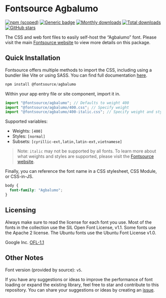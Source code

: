 # Fontsource Agbalumo

[![npm (scoped)](https://img.shields.io/npm/v/@fontsource/agbalumo?color=brightgreen)](https://www.npmjs.com/package/@fontsource/agbalumo) [![Generic badge](https://img.shields.io/badge/fontsource-passing-brightgreen)](https://github.com/fontsource/fontsource) [![Monthly downloads](https://badgen.net/npm/dm/@fontsource/agbalumo)](https://github.com/fontsource/fontsource) [![Total downloads](https://badgen.net/npm/dt/@fontsource/agbalumo)](https://github.com/fontsource/fontsource) [![GitHub stars](https://img.shields.io/github/stars/fontsource/fontsource.svg?style=social&label=Star)](https://github.com/fontsource/fontsource/stargazers)

The CSS and web font files to easily self-host the “Agbalumo” font. Please visit the main [Fontsource website](https://fontsource.org/fonts/agbalumo) to view more details on this package.

## Quick Installation

Fontsource offers multiple methods to import the CSS, including using a bundler like Vite or using SASS. You can find full documentation [here](https://fontsource.org/docs/getting-started/introduction).

```javascript
npm install @fontsource/agbalumo
```

Within your app entry file or site component, import it in.

```javascript
import "@fontsource/agbalumo"; // Defaults to weight 400
import "@fontsource/agbalumo/400.css"; // Specify weight
import "@fontsource/agbalumo/400-italic.css"; // Specify weight and style
```

Supported variables:
- Weights: `[400]`
- Styles: `[normal]`
- Subsets: `[cyrillic-ext,latin,latin-ext,vietnamese]`

> Note: `italic` may not be supported by all fonts. To learn more about what weights and styles are supported, please visit the [Fontsource website](https://fontsource.org/fonts/agbalumo).

Finally, you can reference the font name in a CSS stylesheet, CSS Module, or CSS-in-JS.

```css
body {
  font-family: "Agbalumo";
}
```

## Licensing
Always make sure to read the license for each font you use. Most of the fonts in the collection use the SIL Open Font License, v1.1. Some fonts use the Apache 2 license. The Ubuntu fonts use the Ubuntu Font License v1.0.

Google Inc.
[OFL-1.1](http://scripts.sil.org/OFL)

## Other Notes
Font version (provided by source): `v5`.

If you have any suggestions or ideas to improve the performance of font loading or expand the existing library, feel free to star and contribute to this repository. You can share your suggestions or ideas by creating an [issue](https://github.com/fontsource/fontsource/issues).